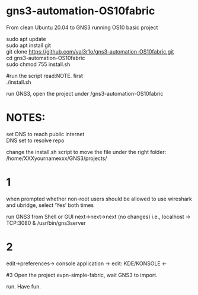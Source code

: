 # gns3-automation-OS10fabric

From clean Ubuntu 20.04 to GNS3 running OS10 basic project

sudo apt update</br>
sudo apt install git<br>
git clone https://github.com/val3r1o/gns3-automation-OS10fabric.git <br>
cd gns3-automation-OS10fabric <br>
sudo chmod 755 install.sh <br>

#run the script read:NOTE. first</br>
./install.sh

run GNS3, open the project under /gns3-automation-OS10fabric</br>


# NOTES:

set DNS to reach public internet </br>
DNS set to resolve repo </br>

change the install.sh script to move the file under the right folder:
/home/XXXyournamexxx/GNS3/projects/

# 1
when prompted whether non-root users should be allowed to use wireshark and ubridge, select ‘Yes’ both times

run GNS3 from Shell or GUI
next->next->next (no changes) i.e., localhost -> TCP:3080 & /usr/bin/gns3server

# 2
edit->preferences-> console application -> edit: KDE/KONSOLE <- 

#3
Open the project evpn-simple-fabric, wait GNS3 to import. 

run. 
Have fun.
